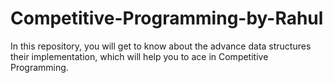 # Competitive-Programming-by-Rahul
In this repository, you will get to know about the advance data structures their implementation, which will help you to ace in Competitive Programming.
